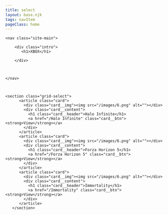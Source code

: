```yaml
---
title: select
layout: base.njk
tags: navItem
pageClass: home
---
```





    <nav class="site-main">

        <div class="intro">
           <h1>XBOX</h1>

        </div>



    </nav>



    <section class="grid-select">
          <article class="card">
            <div class="card__img"><img src="/images/6.png" alt=""></div>
            <div class="card__content">
              <h1 class="card__header">Halo Infinite</h1>
              <a href="/Halo Infinite" class="card__btn"><strong>View</strong></a>
            </div>
          </article>
          <article class="card">
            <div class="card__img"><img src="/images/6.png" alt=""></div>
            <div class="card__content">
              <h1 class="card__header">Forza Horizon 5</h1>
              <a href="/Forza Horizon 5" class="card__btn"><strong>View</strong></a>
            </div>
          </article>
          <article class="card">
            <div class="card__img"><img src="/images/6.png" alt=""></div>
            <div class="card__content">
              <h1 class="card__header">Immortality</h1>
              <a href="/Immortality" class="card__btn"><strong>View</strong></a>
            </div>
          </article>
       </section>




